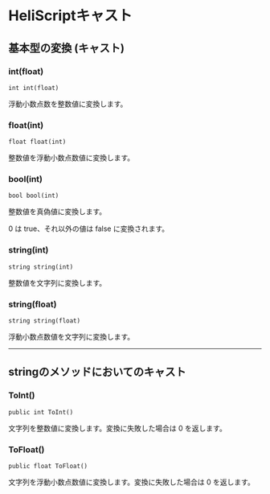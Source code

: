# HeliScriptキャスト

## 基本型の変換 (キャスト)

### int(float)

`int int(float)`

浮動小数点数を整数値に変換します。

### float(int)

`float float(int)`

整数値を浮動小数点数値に変換します。

### bool(int)

`bool bool(int)`

整数値を真偽値に変換します。

0 は true、それ以外の値は false に変換されます。

### string(int)

`string string(int)`

整数値を文字列に変換します。

### string(float)

`string string(float)`

浮動小数点数値を文字列に変換します。

***

## stringのメソッドにおいてのキャスト

### ToInt()

`public int ToInt()`

文字列を整数値に変換します。変換に失敗した場合は 0 を返します。

### ToFloat()

`public float ToFloat()`

文字列を浮動小数点数値に変換します。変換に失敗した場合は 0 を返します。